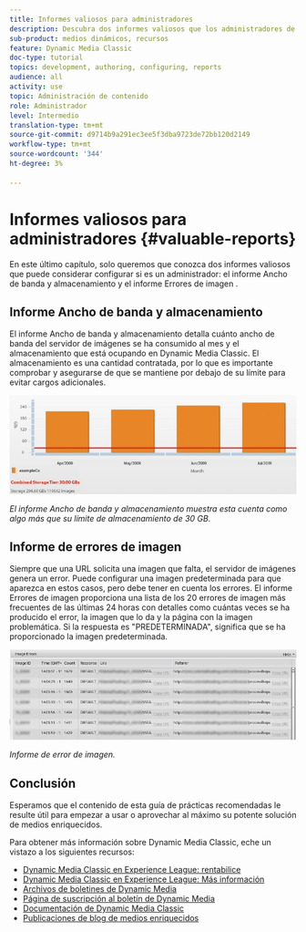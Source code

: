 ```yaml
---
title: Informes valiosos para administradores
description: Descubra dos informes valiosos que los administradores de Dynamic Media Classic deben considerar para configurar.
sub-product: medios dinámicos, recursos
feature: Dynamic Media Classic
doc-type: tutorial
topics: development, authoring, configuring, reports
audience: all
activity: use
topic: Administración de contenido
role: Administrador
level: Intermedio
translation-type: tm+mt
source-git-commit: d9714b9a291ec3ee5f3dba9723de72bb120d2149
workflow-type: tm+mt
source-wordcount: '344'
ht-degree: 3%

---
```



# Informes valiosos para administradores {#valuable-reports}

En este último capítulo, solo queremos que conozca dos informes valiosos que puede considerar configurar si es un administrador: el informe Ancho de banda y almacenamiento y el informe Errores de imagen .

## Informe Ancho de banda y almacenamiento

El informe Ancho de banda y almacenamiento detalla cuánto ancho de banda del servidor de imágenes se ha consumido al mes y el almacenamiento que está ocupando en Dynamic Media Classic. El almacenamiento es una cantidad contratada, por lo que es importante comprobar y asegurarse de que se mantiene por debajo de su límite para evitar cargos adicionales.

![image](assets/valuable-reports/reports-1.jpg)

_El informe Ancho de banda y almacenamiento muestra esta cuenta como algo más que su límite de almacenamiento de 30 GB._

## Informe de errores de imagen

Siempre que una URL solicita una imagen que falta, el servidor de imágenes genera un error. Puede configurar una imagen predeterminada para que aparezca en estos casos, pero debe tener en cuenta los errores. El informe Errores de imagen proporciona una lista de los 20 errores de imagen más frecuentes de las últimas 24 horas con detalles como cuántas veces se ha producido el error, la imagen que lo da y la página con la imagen problemática. Si la respuesta es &quot;PREDETERMINADA&quot;, significa que se ha proporcionado la imagen predeterminada.

![image](assets/valuable-reports/reports-2.jpg)

_Informe de error de imagen._

## Conclusión

Esperamos que el contenido de esta guía de prácticas recomendadas le resulte útil para empezar a usar o aprovechar al máximo su potente solución de medios enriquecidos.

Para obtener más información sobre Dynamic Media Classic, eche un vistazo a los siguientes recursos:

- [Dynamic Media Classic en Experience League: rentabilice](https://guided.adobe.com/?launch=AEM-5a#recommended/solutions/experience-manager)
- [Dynamic Media Classic en Experience League: Más información](https://guided.adobe.com/?launch=AEM-6a#recommended/solutions/experience-manager)
- [Archivos de boletines de Dynamic Media](https://docs.adobe.com/content/help/en/dynamic-media-classic/using/dynamic-media-newsletter.html)
- [Página de suscripción al boletín de Dynamic Media](https://www.adobe.com/subscription/dynamic-media-newsletter.html)
- [Documentación de Dynamic Media Classic](https://docs.adobe.com/content/help/en/dynamic-media-classic/using/home.html)
- [Publicaciones de blog de medios enriquecidos](https://theblog.adobe.com/tag/dynamic-media)
